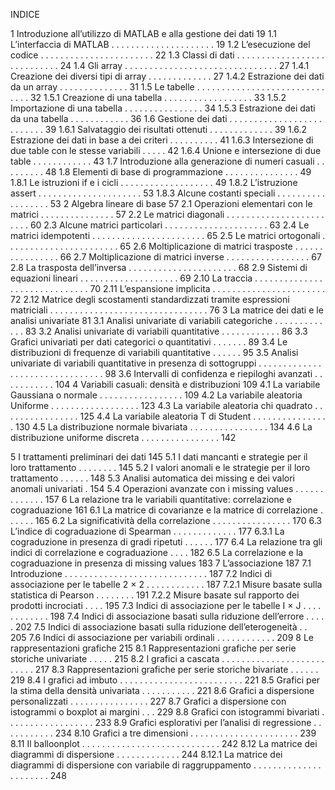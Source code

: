 INDICE

1 Introduzione all’utilizzo di MATLAB e alla gestione dei dati 19
1.1 L’interfaccia di MATLAB . . . . . . . . . . . . . . . . . . . . . 19
1.2 L’esecuzione del codice . . . . . . . . . . . . . . . . . . . . . . . 22
1.3 Classi di dati . . . . . . . . . . . . . . . . . . . . . . . . . . . . 24
1.4 Gli array . . . . . . . . . . . . . . . . . . . . . . . . . . . . . . . 27
1.4.1 Creazione dei diversi tipi di array . . . . . . . . . . . . . 27
1.4.2 Estrazione dei dati da un array . . . . . . . . . . . . . . 31
1.5 Le tabelle . . . . . . . . . . . . . . . . . . . . . . . . . . . . . . 32
1.5.1 Creazione di una tabella . . . . . . . . . . . . . . . . . . 33
1.5.2 Importazione di una tabella . . . . . . . . . . . . . . . . 34
1.5.3 Estrazione dei dati da una tabella . . . . . . . . . . . . 36
1.6 Gestione dei dati . . . . . . . . . . . . . . . . . . . . . . . . . . 39
1.6.1 Salvataggio dei risultati ottenuti . . . . . . . . . . . . . 39
1.6.2 Estrazione dei dati in base a dei criteri . . . . . . . . . . 41
1.6.3 Intersezione di due table con le stesse variabili . . . . . 42
1.6.4 Unione e intersezione di due table . . . . . . . . . . . . 43
1.7 Introduzione alla generazione di numeri casuali . . . . . . . . . 48
1.8 Elementi di base di programmazione . . . . . . . . . . . . . . . 49
1.8.1 Le istruzioni if e i cicli . . . . . . . . . . . . . . . . . . . 49
1.8.2 L’istruzione assert . . . . . . . . . . . . . . . . . . . . . 53
1.8.3 Alcune costanti speciali . . . . . . . . . . . . . . . . . . 53
2 Algebra lineare di base 57
2.1 Operazioni elementari con le matrici . . . . . . . . . . . . . . . 57
2.2 Le matrici diagonali . . . . . . . . . . . . . . . . . . . . . . . . 60
2.3 Alcune matrici particolari . . . . . . . . . . . . . . . . . . . . . 63
2.4 Le matrici idempotenti . . . . . . . . . . . . . . . . . . . . . . . 65
2.5 Le matrici ortogonali . . . . . . . . . . . . . . . . . . . . . . . 65
2.6 Moltiplicazione di matrici trasposte . . . . . . . . . . . . . . . . 66
2.7 Moltiplicazione di matrici inverse . . . . . . . . . . . . . . . . . 67
2.8 La trasposta dell’inversa . . . . . . . . . . . . . . . . . . . . . . 68
2.9 Sistemi di equazioni lineari . . . . . . . . . . . . . . . . . . . . 69
2.10 La traccia . . . . . . . . . . . . . . . . . . . . . . . . . . . . . . 70
2.11 L’espansione implicita . . . . . . . . . . . . . . . . . . . . . . . 72
2.12 Matrice degli scostamenti standardizzati tramite espressioni matriciali
. . . . . . . . . . . . . . . . . . . . . . . . . . . . . . . . 76
3 La matrice dei dati e le analisi univariate 81
3.1 Analisi univariate di variabili categoriche . . . . . . . . . . . . . 83
3.2 Analisi univariate di variabili quantitative . . . . . . . . . . . . 86
3.3 Grafici univariati per dati categorici o quantitativi . . . . . . . 89
3.4 Le distribuzioni di frequenze di variabili quantitative . . . . . . 95
3.5 Analisi univariate di variabili quantitative in presenza di sottogruppi
. . . . . . . . . . . . . . . . . . . . . . . . . . . . . . . . 98
3.6 Intervalli di confidenza e riepiloghi avanzati . . . . . . . . . . . 104
4 Variabili casuali: densità e distribuzioni 109
4.1 La variabile Gaussiana o normale . . . . . . . . . . . . . . . . . 109
4.2 La variabile aleatoria Uniforme . . . . . . . . . . . . . . . . . . 123
4.3 La variabile aleatoria chi quadrato . . . . . . . . . . . . . . . . 125
4.4 La variabile aleatoria T di Student . . . . . . . . . . . . . . . . 130
4.5 La distribuzione normale bivariata . . . . . . . . . . . . . . . . 134
4.6 La distribuzione uniforme discreta . . . . . . . . . . . . . . . . 142

5 I trattamenti preliminari dei dati 145
5.1 I dati mancanti e strategie per il loro trattamento . . . . . . . . 145
5.2 I valori anomali e le strategie per il loro trattamento . . . . . . 148
5.3 Analisi automatica dei missing e dei valori anomali univariati . 154
5.4 Operazioni avanzate con i missing values . . . . . . . . . . . . . 157
6 La relazione tra le variabili quantitative: correlazione e cograduazione
161
6.1 La matrice di covarianze e la matrice di correlazione . . . . . . 165
6.2 La significatività della correlazione . . . . . . . . . . . . . . . . 170
6.3 L’indice di cograduazione di Spearman . . . . . . . . . . . . . 177
6.3.1 La cograduzione in presenza di gradi ripetuti . . . . . . 177
6.4 La relazione tra gli indici di correlazione e cograduazione . . . . 182
6.5 La correlazione e la cograduazione in presenza di missing values 183
7 L’associazione 187
7.1 Introduzione . . . . . . . . . . . . . . . . . . . . . . . . . . . . . 187
7.2 Indici di associazione per le tabelle 2 × 2 . . . . . . . . . . . . 187
7.2.1 Misure basate sulla statistica di Pearson . . . . . . . . 191
7.2.2 Misure basate sul rapporto dei prodotti incrociati . . . . 195
7.3 Indici di associazione per le tabelle I × J . . . . . . . . . . . . 198
7.4 Indici di associazione basati sulla riduzione dell’errore . . . . . 202
7.5 Indici di associazione basati sulla riduzione dell’eterogeneità . . 205
7.6 Indici di associazione per variabili ordinali . . . . . . . . . . . . 209
8 Le rappresentazioni grafiche 215
8.1 Rappresentazioni grafiche per serie storiche univariate . . . . . 215
8.2 I grafici a cascata . . . . . . . . . . . . . . . . . . . . . . . . . . 217
8.3 Rappresentazioni grafiche per serie storiche bivariate . . . . . . 219
8.4 I grafici ad imbuto . . . . . . . . . . . . . . . . . . . . . . . . . 221
8.5 Grafici per la stima della densità univariata . . . . . . . . . . . 221
8.6 Grafici a dispersione personalizzati . . . . . . . . . . . . . . . . 227
8.7 Grafici a dispersione con istogrammi o boxplot ai margini . . . 229
8.8 Grafici con istogrammi bivariati . . . . . . . . . . . . . . . . . . 233
8.9 Grafici esplorativi per l’analisi di regressione . . . . . . . . . . . 234
8.10 Grafici a tre dimensioni . . . . . . . . . . . . . . . . . . . . . . 239
8.11 Il balloonplot . . . . . . . . . . . . . . . . . . . . . . . . . . . . 242
8.12 La matrice dei diagrammi di dispersione . . . . . . . . . . . . . 244
8.12.1 La matrice dei diagrammi di dispersione con variabile di
raggruppamento . . . . . . . . . . . . . . . . . . . . . . 248
